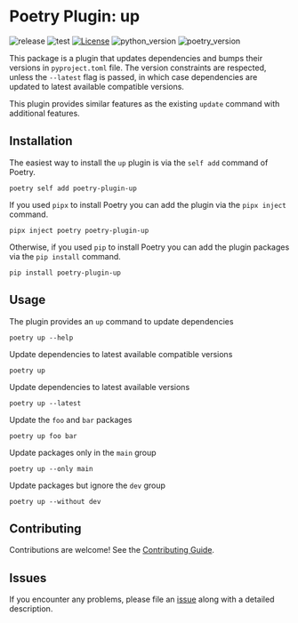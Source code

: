 # Poetry Plugin: up

![release](https://github.com/MousaZeidBaker/poetry-plugin-up/actions/workflows/release.yaml/badge.svg)
![test](https://github.com/MousaZeidBaker/poetry-plugin-up/actions/workflows/test.yaml/badge.svg)
[![License](https://img.shields.io/badge/License-MIT-yellow)](LICENSE)
![python_version](https://img.shields.io/badge/Python-%3E=3.7-blue)
![poetry_version](https://img.shields.io/badge/Poetry-%3E=1.2-blue)

This package is a plugin that updates dependencies and bumps their versions in
`pyproject.toml` file. The version constraints are respected, unless the
`--latest` flag is passed, in which case dependencies are updated to latest
available compatible versions.

This plugin provides similar features as the existing `update` command with
additional features.


## Installation

The easiest way to install the `up` plugin is via the `self add` command of
Poetry.

```shell
poetry self add poetry-plugin-up
```

If you used `pipx` to install Poetry you can add the plugin via the `pipx
inject` command.

```shell
pipx inject poetry poetry-plugin-up
```

Otherwise, if you used `pip` to install Poetry you can add the plugin packages
via the `pip install` command.

```shell
pip install poetry-plugin-up
```


## Usage

The plugin provides an `up` command to update dependencies

```shell
poetry up --help
```

Update dependencies to latest available compatible versions

```shell
poetry up
```

Update dependencies to latest available versions

```shell
poetry up --latest
```

Update the `foo` and `bar` packages

```shell
poetry up foo bar
```

Update packages only in the `main` group

```shell
poetry up --only main
```

Update packages but ignore the `dev` group

```shell
poetry up --without dev
```


## Contributing

Contributions are welcome! See the [Contributing Guide](https://github.com/MousaZeidBaker/poetry-plugin-up/blob/master/CONTRIBUTING.md).


## Issues

If you encounter any problems, please file an
[issue](https://github.com/MousaZeidBaker/poetry-plugin-up/issues) along with a
detailed description.
